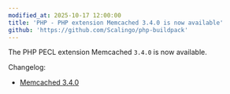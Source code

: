 ```yaml
---
modified_at: 2025-10-17 12:00:00
title: 'PHP - PHP extension Memcached 3.4.0 is now available'
github: 'https://github.com/Scalingo/php-buildpack'
---
```


The PHP PECL extension Memcached `3.4.0` is now available.

Changelog:
- [Memcached 3.4.0](https://github.com/php-memcached-dev/php-memcached/releases/tag/v3.4.0)
